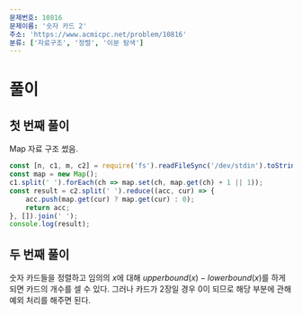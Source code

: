 ```yaml
---
문제번호: 10816
문제이름: '숫자 카드 2'
주소: 'https://www.acmicpc.net/problem/10816'
분류: ['자료구조', '정렬', '이분 탐색']
---
```


# 풀이

## 첫 번째 풀이

Map 자료 구조 썼음.

```js
const [n, c1, m, c2] = require('fs').readFileSync('/dev/stdin').toString().trim().split('\n');
const map = new Map();
c1.split(' ').forEach(ch => map.set(ch, map.get(ch) + 1 || 1));
const result = c2.split(' ').reduce((acc, cur) => {
    acc.push(map.get(cur) ? map.get(cur) : 0);
    return acc;
}, []).join(' ');
console.log(result);
```

## 두 번째 풀이

숫자 카드들을 정렬하고 임의의 $x$에 대해 $upper bound(x) - lower bound(x)$를 하게 되면 카드의 개수를 셀 수 있다. 그러나 카드가 2장일 경우 0이 되므로 해당 부분에 관해 예외 처리를 해주면 된다.
